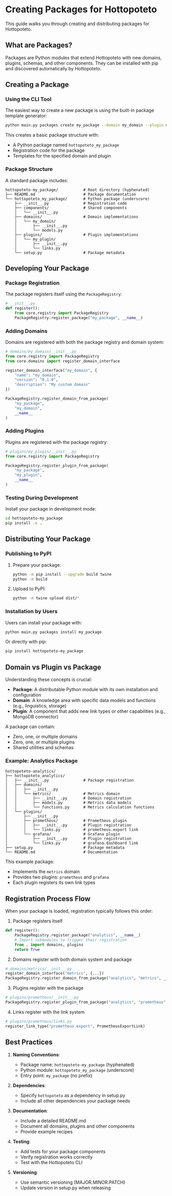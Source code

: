 # Creating Packages for Hottopoteto

This guide walks you through creating and distributing packages for Hottopoteto.

## What are Packages?

Packages are Python modules that extend Hottopoteto with new domains, plugins, schemas, and other components. They can be installed with pip and discovered automatically by Hottopoteto.

## Creating a Package

### Using the CLI Tool

The easiest way to create a new package is using the built-in package template generator:

```bash
python main.py packages create my_package --domain my_domain --plugin my_plugin
```

This creates a basic package structure with:
- A Python package named `hottopoteto_my_package`
- Registration code for the package
- Templates for the specified domain and plugin

### Package Structure

A standard package includes:

```
hottopoteto-my_package/           # Root directory (hyphenated)
├── README.md                     # Package documentation
└── hottopoteto_my_package/       # Python package (underscore)
    ├── __init__.py               # Registration code
    ├── components/               # Shared components
    │   └── __init__.py
    ├── domains/                  # Domain implementations
    │   └── my_domain/
    │       ├── __init__.py
    │       └── models.py
    ├── plugins/                  # Plugin implementations
    │   └── my_plugin/
    │       ├── __init__.py
    │       └── links.py
    └── setup.py                  # Package metadata
```

## Developing Your Package

### Package Registration

The package registers itself using the `PackageRegistry`:

```python
# __init__.py
def register():
    from core.registry import PackageRegistry
    PackageRegistry.register_package("my_package", __name__)
```

### Adding Domains

Domains are registered with both the package registry and domain system:

```python
# domains/my_domain/__init__.py
from core.registry import PackageRegistry
from core.domains import register_domain_interface

register_domain_interface("my_domain", {
    "name": "my_domain",
    "version": "0.1.0",
    "description": "My custom domain"
})

PackageRegistry.register_domain_from_package(
    "my_package", 
    "my_domain", 
    __name__
)
```

### Adding Plugins

Plugins are registered with the package registry:

```python
# plugins/my_plugin/__init__.py
from core.registry import PackageRegistry

PackageRegistry.register_plugin_from_package(
    "my_package",
    "my_plugin",
    __name__
)
```

### Testing During Development

Install your package in development mode:

```bash
cd hottopoteto-my_package
pip install -e .
```

## Distributing Your Package

### Publishing to PyPI

1. Prepare your package:
   ```bash
   python -m pip install --upgrade build twine
   python -m build
   ```

2. Upload to PyPI:
   ```bash
   python -m twine upload dist/*
   ```

### Installation by Users

Users can install your package with:

```bash
python main.py packages install my_package
```

Or directly with pip:

```bash
pip install hottopoteto-my_package
```

## Domain vs Plugin vs Package

Understanding these concepts is crucial:

- **Package**: A distributable Python module with its own installation and configuration
- **Domain**: A knowledge area with specific data models and functions (e.g., linguistics, storage)
- **Plugin**: A component that adds new link types or other capabilities (e.g., MongoDB connector)

A package can contain:
- Zero, one, or multiple domains
- Zero, one, or multiple plugins
- Shared utilities and schemas

### Example: Analytics Package

```
hottopoteto-analytics/
├── hottopoteto_analytics/
│   ├── __init__.py               # Package registration
│   ├── domains/
│   │   ├── __init__.py
│   │   └── metrics/              # Metrics domain
│   │       ├── __init__.py       # Domain registration
│   │       ├── models.py         # Metrics data models
│   │       └── functions.py      # Metrics calculation functions
│   └── plugins/
│       ├── __init__.py
│       ├── prometheus/           # Prometheus plugin
│       │   ├── __init__.py       # Plugin registration
│       │   └── links.py          # prometheus.export link
│       └── grafana/              # Grafana plugin
│           ├── __init__.py       # Plugin registration
│           └── links.py          # grafana.dashboard link
├── setup.py                      # Package metadata
└── README.md                     # Documentation
```

This example package:
- Implements the `metrics` domain
- Provides two plugins: `prometheus` and `grafana`
- Each plugin registers its own link types

## Registration Process Flow

When your package is loaded, registration typically follows this order:

1. Package registers itself
```python
def register():
    PackageRegistry.register_package("analytics", __name__)
    # Import submodules to trigger their registration
    from . import domains, plugins
    return True
```

2. Domains register with both domain system and package
```python
# domains/metrics/__init__.py
register_domain_interface("metrics", {...})
PackageRegistry.register_domain_from_package("analytics", "metrics", __name__)
```

3. Plugins register with the package
```python
# plugins/prometheus/__init__.py
PackageRegistry.register_plugin_from_package("analytics", "prometheus", __name__)
```

4. Links register with the link system
```python
# plugins/prometheus/links.py
register_link_type("prometheus.export", PrometheusExportLink)
```

## Best Practices

1. **Naming Conventions**:
   - Package name: `hottopoteto-my_package` (hyphenated)
   - Python module: `hottopoteto_my_package` (underscore)
   - Entry point: `my_package` (no prefix)

2. **Dependencies**:
   - Specify `hottopoteto` as a dependency in setup.py
   - Include all other dependencies your package needs

3. **Documentation**:
   - Include a detailed README.md
   - Document all domains, plugins and other components
   - Provide example recipes

4. **Testing**:
   - Add tests for your package components
   - Verify registration works correctly
   - Test with the Hottopoteto CLI

5. **Versioning**:
   - Use semantic versioning (MAJOR.MINOR.PATCH)
   - Update version in setup.py when releasing
